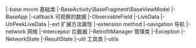 |-base mvvm 基础类
    |-BaseActivity\BaseFragment\BaseViewModel
    |-BaseApp
|-callback 可观察的数据
    |-ObservableField
    |-LiveData
    |-UnPeekLiveData
|-ext 扩展方法属性
    |-extension method
|-navigation 导航
|-network 网络
    |-Interceptor 拦截器
    |-RetrofitManager 管理类
    |-Exception
    |-NetworkState
    |-ResultState
|-util 工具类
    |-utils